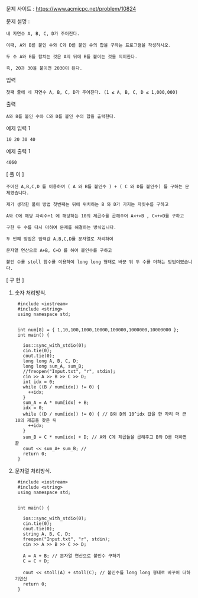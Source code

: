 문제 사이트 : https://www.acmicpc.net/problem/10824

문제 설명 :

    네 자연수 A, B, C, D가 주어진다. 
    
    이때, A와 B를 붙인 수와 C와 D를 붙인 수의 합을 구하는 프로그램을 작성하시오.

    두 수 A와 B를 합치는 것은 A의 뒤에 B를 붙이는 것을 의미한다.
    
    즉, 20과 30을 붙이면 2030이 된다.

입력

    첫째 줄에 네 자연수 A, B, C, D가 주어진다. (1 ≤ A, B, C, D ≤ 1,000,000)

출력

    A와 B를 붙인 수와 C와 D를 붙인 수의 합을 출력한다.

예제 입력 1 

    10 20 30 40

예제 출력 1 

    4060
    
[ 풀 이 ] 

    주어진 A,B,C,D 를 이용하여 ( A 와 B를 붙인수 ) + ( C 와 D를 붙인수) 를 구하는 문제였습니다.
    
    제가 생각한 풀이 방법 첫번째는 뒤에 위치하는 B 와 D가 가지는 자릿수를 구하고
    
    A와 C에 해당 자리수+1 에 해당하는 10의 제곱수를 곱해주어 A<+>B , C<+>D를 구하고
    
    구한 두 수를 다시 더하여 문제를 해결하는 방식입니다.
    
    두 번쨰 방법은 입력값 A,B,C,D를 문자열로 처리하여 
    
    문자열 연산으로 A+B, C+D 를 하여 붙인수를 구하고
    
    붙인 수를 stoll 함수를 이용하여 long long 형태로 바꾼 뒤 두 수를 더하는 방법이였습니다.
    
[ 구 현 ]

1. 숫자 처리방식.

        #include <iostream>
        #include <string>
        using namespace std;


        int num[8] = { 1,10,100,1000,10000,100000,1000000,10000000 };
        int main() {

          ios::sync_with_stdio(0);
          cin.tie(0);
          cout.tie(0);
          long long A, B, C, D;
          long long sum_A, sum_B;
          //freopen("Input.txt", "r", stdin);
          cin >> A >> B >> C >> D;
          int idx = 0;
          while ((B / num[idx]) != 0) {
            ++idx;
          }
          sum_A = A * num[idx] + B;
          idx = 0;
          while ((D / num[idx]) != 0) { // B와 D의 10^idx 값을 한 자리 더 큰 10의 제곱을 찾은 뒤
            ++idx;
          }
          sum_B = C * num[idx] + D; // A와 C에 제곱들을 곱해주고 B와 D를 더하면 끝
          cout << sum_A+ sum_B; // 
          return 0;
        }

2. 문자열 처리방식.

        #include <iostream>
        #include <string>
        using namespace std;


        int main() {

          ios::sync_with_stdio(0);
          cin.tie(0);
          cout.tie(0);
          string A, B, C, D;
          freopen("Input.txt", "r", stdin);
          cin >> A >> B >> C >> D;

          A = A + B; // 문자열 연산으로 붙인수 구하기
          C = C + D;

          cout << stoll(A) + stoll(C); // 붙인수를 long long 형태로 바꾸어 더하기연산
          return 0;
        }
    
    
